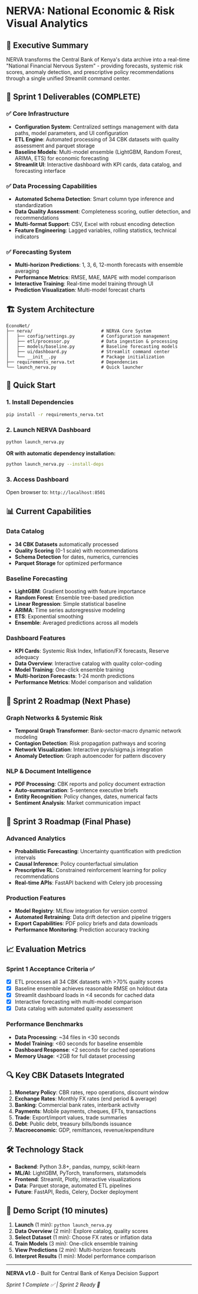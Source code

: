 # NERVA: National Economic & Risk Visual Analytics

## 🧠 Executive Summary

NERVA transforms the Central Bank of Kenya's data archive into a real-time "National Financial Nervous System" - providing forecasts, systemic risk scores, anomaly detection, and prescriptive policy recommendations through a single unified Streamlit command center.

## 🚀 Sprint 1 Deliverables (COMPLETE)

### ✅ Core Infrastructure
- **Configuration System**: Centralized settings management with data paths, model parameters, and UI configuration
- **ETL Engine**: Automated processing of 34 CBK datasets with quality assessment and parquet storage
- **Baseline Models**: Multi-model ensemble (LightGBM, Random Forest, ARIMA, ETS) for economic forecasting
- **Streamlit UI**: Interactive dashboard with KPI cards, data catalog, and forecasting interface

### ✅ Data Processing Capabilities
- **Automated Schema Detection**: Smart column type inference and standardization
- **Data Quality Assessment**: Completeness scoring, outlier detection, and recommendations
- **Multi-format Support**: CSV, Excel with robust encoding detection
- **Feature Engineering**: Lagged variables, rolling statistics, technical indicators

### ✅ Forecasting System
- **Multi-horizon Predictions**: 1, 3, 6, 12-month forecasts with ensemble averaging
- **Performance Metrics**: RMSE, MAE, MAPE with model comparison
- **Interactive Training**: Real-time model training through UI
- **Prediction Visualization**: Multi-model forecast charts

## 🏗️ System Architecture

```
EconoNet/
├── nerva/                          # NERVA Core System
│   ├── config/settings.py          # Configuration management
│   ├── etl/processor.py            # Data ingestion & processing
│   ├── models/baseline.py          # Baseline forecasting models
│   ├── ui/dashboard.py             # Streamlit command center
│   └── __init__.py                 # Package initialization
├── requirements_nerva.txt          # Dependencies
└── launch_nerva.py                 # Quick launcher
```

## 🎯 Quick Start

### 1. Install Dependencies
```bash
pip install -r requirements_nerva.txt
```

### 2. Launch NERVA Dashboard
```bash
python launch_nerva.py
```
**OR with automatic dependency installation:**
```bash
python launch_nerva.py --install-deps
```

### 3. Access Dashboard
Open browser to: `http://localhost:8501`

## 📊 Current Capabilities

### Data Catalog
- **34 CBK Datasets** automatically processed
- **Quality Scoring** (0-1 scale) with recommendations
- **Schema Detection** for dates, numerics, currencies
- **Parquet Storage** for optimized performance

### Baseline Forecasting
- **LightGBM**: Gradient boosting with feature importance
- **Random Forest**: Ensemble tree-based prediction
- **Linear Regression**: Simple statistical baseline
- **ARIMA**: Time series autoregressive modeling
- **ETS**: Exponential smoothing
- **Ensemble**: Averaged predictions across all models

### Dashboard Features
- **KPI Cards**: Systemic Risk Index, Inflation/FX forecasts, Reserve adequacy
- **Data Overview**: Interactive catalog with quality color-coding
- **Model Training**: One-click ensemble training
- **Multi-horizon Forecasts**: 1-24 month predictions
- **Performance Metrics**: Model comparison and validation

## 🔮 Sprint 2 Roadmap (Next Phase)

### Graph Networks & Systemic Risk
- **Temporal Graph Transformer**: Bank-sector-macro dynamic network modeling
- **Contagion Detection**: Risk propagation pathways and scoring
- **Network Visualization**: Interactive pyvis/sigma.js integration
- **Anomaly Detection**: Graph autoencoder for pattern discovery

### NLP & Document Intelligence
- **PDF Processing**: CBK reports and policy document extraction
- **Auto-summarization**: 5-sentence executive briefs
- **Entity Recognition**: Policy changes, dates, numerical facts
- **Sentiment Analysis**: Market communication impact

## 🔧 Sprint 3 Roadmap (Final Phase)

### Advanced Analytics
- **Probabilistic Forecasting**: Uncertainty quantification with prediction intervals
- **Causal Inference**: Policy counterfactual simulation
- **Prescriptive RL**: Constrained reinforcement learning for policy recommendations
- **Real-time APIs**: FastAPI backend with Celery job processing

### Production Features
- **Model Registry**: MLflow integration for version control
- **Automated Retraining**: Data drift detection and pipeline triggers
- **Export Capabilities**: PDF policy briefs and data downloads
- **Performance Monitoring**: Prediction accuracy tracking

## 📈 Evaluation Metrics

### Sprint 1 Acceptance Criteria ✅
- [x] ETL processes all 34 CBK datasets with >70% quality scores
- [x] Baseline ensemble achieves reasonable RMSE on holdout data
- [x] Streamlit dashboard loads in <4 seconds for cached data
- [x] Interactive forecasting with multi-model comparison
- [x] Data catalog with automated quality assessment

### Performance Benchmarks
- **Data Processing**: ~34 files in <30 seconds
- **Model Training**: <60 seconds for baseline ensemble
- **Dashboard Response**: <2 seconds for cached operations
- **Memory Usage**: <2GB for full dataset processing

## 🔍 Key CBK Datasets Integrated

1. **Monetary Policy**: CBR rates, repo operations, discount window
2. **Exchange Rates**: Monthly FX rates (end period & average)
3. **Banking**: Commercial bank rates, interbank activity
4. **Payments**: Mobile payments, cheques, EFTs, transactions
5. **Trade**: Export/import values, trade summaries
6. **Debt**: Public debt, treasury bills/bonds issuance
7. **Macroeconomic**: GDP, remittances, revenue/expenditure

## 🛠️ Technology Stack

- **Backend**: Python 3.8+, pandas, numpy, scikit-learn
- **ML/AI**: LightGBM, PyTorch, transformers, statsmodels
- **Frontend**: Streamlit, Plotly, interactive visualizations
- **Data**: Parquet storage, automated ETL pipelines
- **Future**: FastAPI, Redis, Celery, Docker deployment

## 🎪 Demo Script (10 minutes)

1. **Launch** (1 min): `python launch_nerva.py`
2. **Data Overview** (2 min): Explore catalog, quality scores
3. **Select Dataset** (1 min): Choose FX rates or inflation data
4. **Train Models** (3 min): One-click ensemble training
5. **View Predictions** (2 min): Multi-horizon forecasts
6. **Interpret Results** (1 min): Model performance comparison

---

**NERVA v1.0** - Built for Central Bank of Kenya Decision Support

*Sprint 1 Complete ✅ | Sprint 2 Ready 🚀*
